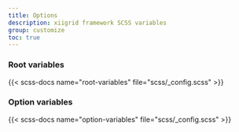 ```yaml
---
title: Options
description: xiigrid framework SCSS variables
group: customize
toc: true
---
```


### Root variables

{{< scss-docs name="root-variables" file="scss/_config.scss" >}}

### Option variables

{{< scss-docs name="option-variables" file="scss/_config.scss" >}}
